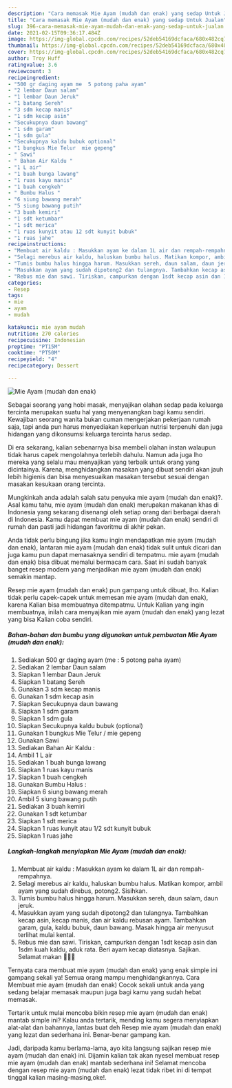 ```yaml
---
description: "Cara memasak Mie Ayam (mudah dan enak) yang sedap Untuk Jualan"
title: "Cara memasak Mie Ayam (mudah dan enak) yang sedap Untuk Jualan"
slug: 396-cara-memasak-mie-ayam-mudah-dan-enak-yang-sedap-untuk-jualan
date: 2021-02-15T09:36:17.484Z
image: https://img-global.cpcdn.com/recipes/52deb54169dcfaca/680x482cq70/mie-ayam-mudah-dan-enak-foto-resep-utama.jpg
thumbnail: https://img-global.cpcdn.com/recipes/52deb54169dcfaca/680x482cq70/mie-ayam-mudah-dan-enak-foto-resep-utama.jpg
cover: https://img-global.cpcdn.com/recipes/52deb54169dcfaca/680x482cq70/mie-ayam-mudah-dan-enak-foto-resep-utama.jpg
author: Troy Huff
ratingvalue: 3.6
reviewcount: 3
recipeingredient:
- "500 gr daging ayam me  5 potong paha ayam"
- "2 lembar Daun salam"
- "1 lembar Daun Jeruk"
- "1 batang Sereh"
- "3 sdm kecap manis"
- "1 sdm kecap asin"
- "Secukupnya daun bawang"
- "1 sdm garam"
- "1 sdm gula"
- "Secukupnya kaldu bubuk optional"
- "1 bungkus Mie Telur  mie gepeng"
- " Sawi"
- " Bahan Air Kaldu "
- "1 L air"
- "1 buah bunga lawang"
- "1 ruas kayu manis"
- "1 buah cengkeh"
- " Bumbu Halus "
- "6 siung bawang merah"
- "5 siung bawang putih"
- "3 buah kemiri"
- "1 sdt ketumbar"
- "1 sdt merica"
- "1 ruas kunyit atau 12 sdt kunyit bubuk"
- "1 ruas jahe"
recipeinstructions:
- "Membuat air kaldu : Masukkan ayam ke dalam 1L air dan rempah-rempahnya."
- "Selagi merebus air kaldu, haluskan bumbu halus. Matikan kompor, ambil ayam yang sudah direbus, potong2. Sisihkan."
- "Tumis bumbu halus hingga harum. Masukkan sereh, daun salam, daun jeruk."
- "Masukkan ayam yang sudah dipotong2 dan tulangnya. Tambahkan kecap asin, kecap manis, dan air kaldu rebusan ayam. Tambahkan garam, gula, kaldu bubuk, daun bawang. Masak hingga air menyusut terlihat mulai kental."
- "Rebus mie dan sawi. Tiriskan, campurkan dengan 1sdt kecap asin dan 1sdm kuah kaldu, aduk rata. Beri ayam kecap diatasnya. Sajikan. Selamat makan 🥰👩‍🍳"
categories:
- Resep
tags:
- mie
- ayam
- mudah

katakunci: mie ayam mudah 
nutrition: 270 calories
recipecuisine: Indonesian
preptime: "PT15M"
cooktime: "PT50M"
recipeyield: "4"
recipecategory: Dessert

---
```



![Mie Ayam (mudah dan enak)](https://img-global.cpcdn.com/recipes/52deb54169dcfaca/680x482cq70/mie-ayam-mudah-dan-enak-foto-resep-utama.jpg)

Sebagai seorang yang hobi masak, menyajikan olahan sedap pada keluarga tercinta merupakan suatu hal yang menyenangkan bagi kamu sendiri. Kewajiban seorang  wanita bukan cuman mengerjakan pekerjaan rumah saja, tapi anda pun harus menyediakan keperluan nutrisi terpenuhi dan juga hidangan yang dikonsumsi keluarga tercinta harus sedap.

Di era  sekarang, kalian sebenarnya bisa membeli olahan instan walaupun tidak harus capek mengolahnya terlebih dahulu. Namun ada juga lho mereka yang selalu mau menyajikan yang terbaik untuk orang yang dicintainya. Karena, menghidangkan masakan yang dibuat sendiri akan jauh lebih higienis dan bisa menyesuaikan masakan tersebut sesuai dengan masakan kesukaan orang tercinta. 



Mungkinkah anda adalah salah satu penyuka mie ayam (mudah dan enak)?. Asal kamu tahu, mie ayam (mudah dan enak) merupakan makanan khas di Indonesia yang sekarang disenangi oleh setiap orang dari berbagai daerah di Indonesia. Kamu dapat membuat mie ayam (mudah dan enak) sendiri di rumah dan pasti jadi hidangan favoritmu di akhir pekan.

Anda tidak perlu bingung jika kamu ingin mendapatkan mie ayam (mudah dan enak), lantaran mie ayam (mudah dan enak) tidak sulit untuk dicari dan juga kamu pun dapat memasaknya sendiri di tempatmu. mie ayam (mudah dan enak) bisa dibuat memalui bermacam cara. Saat ini sudah banyak banget resep modern yang menjadikan mie ayam (mudah dan enak) semakin mantap.

Resep mie ayam (mudah dan enak) pun gampang untuk dibuat, lho. Kalian tidak perlu capek-capek untuk memesan mie ayam (mudah dan enak), karena Kalian bisa membuatnya ditempatmu. Untuk Kalian yang ingin membuatnya, inilah cara menyajikan mie ayam (mudah dan enak) yang lezat yang bisa Kalian coba sendiri.

<!--inarticleads1-->

##### Bahan-bahan dan bumbu yang digunakan untuk pembuatan Mie Ayam (mudah dan enak):

1. Sediakan 500 gr daging ayam (me : 5 potong paha ayam)
1. Sediakan 2 lembar Daun salam
1. Siapkan 1 lembar Daun Jeruk
1. Siapkan 1 batang Sereh
1. Gunakan 3 sdm kecap manis
1. Gunakan 1 sdm kecap asin
1. Siapkan Secukupnya daun bawang
1. Siapkan 1 sdm garam
1. Siapkan 1 sdm gula
1. Siapkan Secukupnya kaldu bubuk (optional)
1. Gunakan 1 bungkus Mie Telur / mie gepeng
1. Gunakan  Sawi
1. Sediakan  Bahan Air Kaldu :
1. Ambil 1 L air
1. Sediakan 1 buah bunga lawang
1. Siapkan 1 ruas kayu manis
1. Siapkan 1 buah cengkeh
1. Gunakan  Bumbu Halus :
1. Siapkan 6 siung bawang merah
1. Ambil 5 siung bawang putih
1. Sediakan 3 buah kemiri
1. Gunakan 1 sdt ketumbar
1. Siapkan 1 sdt merica
1. Siapkan 1 ruas kunyit atau 1/2 sdt kunyit bubuk
1. Siapkan 1 ruas jahe




<!--inarticleads2-->

##### Langkah-langkah menyiapkan Mie Ayam (mudah dan enak):

1. Membuat air kaldu : Masukkan ayam ke dalam 1L air dan rempah-rempahnya.
1. Selagi merebus air kaldu, haluskan bumbu halus. Matikan kompor, ambil ayam yang sudah direbus, potong2. Sisihkan.
1. Tumis bumbu halus hingga harum. Masukkan sereh, daun salam, daun jeruk.
1. Masukkan ayam yang sudah dipotong2 dan tulangnya. Tambahkan kecap asin, kecap manis, dan air kaldu rebusan ayam. Tambahkan garam, gula, kaldu bubuk, daun bawang. Masak hingga air menyusut terlihat mulai kental.
1. Rebus mie dan sawi. Tiriskan, campurkan dengan 1sdt kecap asin dan 1sdm kuah kaldu, aduk rata. Beri ayam kecap diatasnya. Sajikan. Selamat makan 🥰👩‍🍳




Ternyata cara membuat mie ayam (mudah dan enak) yang enak simple ini gampang sekali ya! Semua orang mampu menghidangkannya. Cara Membuat mie ayam (mudah dan enak) Cocok sekali untuk anda yang sedang belajar memasak maupun juga bagi kamu yang sudah hebat memasak.

Tertarik untuk mulai mencoba bikin resep mie ayam (mudah dan enak) mantab simple ini? Kalau anda tertarik, mending kamu segera menyiapkan alat-alat dan bahannya, lantas buat deh Resep mie ayam (mudah dan enak) yang lezat dan sederhana ini. Benar-benar gampang kan. 

Jadi, daripada kamu berlama-lama, ayo kita langsung sajikan resep mie ayam (mudah dan enak) ini. Dijamin kalian tak akan nyesel membuat resep mie ayam (mudah dan enak) mantab sederhana ini! Selamat mencoba dengan resep mie ayam (mudah dan enak) lezat tidak ribet ini di tempat tinggal kalian masing-masing,oke!.

